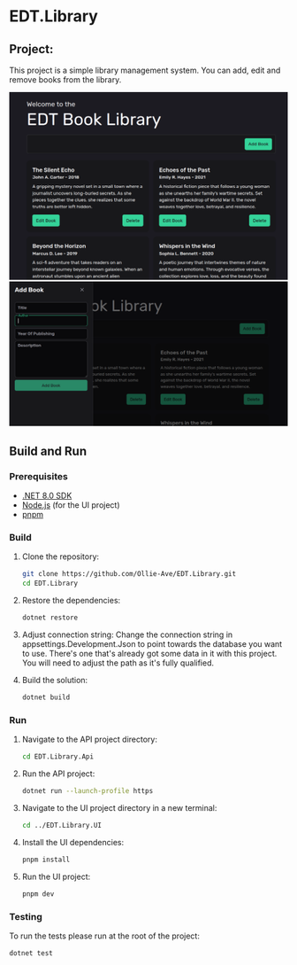 # EDT.Library

## Project:

This project is a simple library management system. You can add, edit and remove books from the library.

![image](./Screenshots/home.png)
![image](./Screenshots/add.png)

## Build and Run

### Prerequisites

- [.NET 8.0 SDK](https://dotnet.microsoft.com/download/dotnet/8.0)
- [Node.js](https://nodejs.org/) (for the UI project)
- [pnpm](https://pnpm.io/)

### Build

1. Clone the repository:
    ```sh
    git clone https://github.com/Ollie-Ave/EDT.Library.git
    cd EDT.Library
    ```

2. Restore the dependencies:
    ```sh
    dotnet restore
    ```

3. Adjust connection string:
	Change the connection string in appsettings.Development.Json to point towards the database you want to use. There's one that's already got some data in it with this project. You will need to adjust the path as it's fully qualified.

3. Build the solution:
    ```sh
    dotnet build
    ```

### Run

1. Navigate to the API project directory:
    ```sh
    cd EDT.Library.Api
    ```

2. Run the API project:
    ```sh
    dotnet run --launch-profile https
    ```

3. Navigate to the UI project directory in a new terminal:
    ```sh
    cd ../EDT.Library.UI
    ```

4. Install the UI dependencies:
    ```sh
    pnpm install
    ```

5. Run the UI project:
    ```sh
    pnpm dev
    ```

### Testing

To run the tests please run at the root of the project:
```sh
dotnet test
```